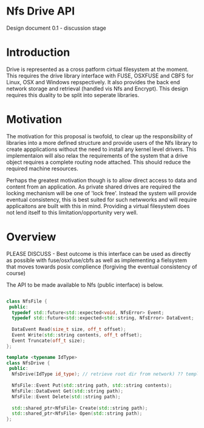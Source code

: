 Nfs Drive API
=========

Design document 0.1 - discussion stage

Introduction
============

Drive is represented as a cross patform cirtual filesystem at the moment. This requires the drive library interface with FUSE, OSXFUSE and CBFS for Linux, OSX and Windows repspectively. It also provides the back end network storage and retrieval (handled vis Nfs and Encrypt). This design requires this duality to be split into seperate libraries. 

Motivation
==========

The motivation for this proposal is twofold, to clear up the responsibility of libraries into a more defined structure and provide users of the Nfs library to create appplications without the need to install any kernel level drivers. This implementaion will also relax the requirements of the system that a drive object requires a complete routing node attached. This should reduce the required machine resources. 

Perhaps the greatest motivation though is to allow direct access to data and content from an application. As private shared drives are required the locking mechanism will be one of 'lock free'. Instead the system will provide eventual consistency, this is best suited for such netwworks and will require applicaitons are built with this in mind. Providing a virtual filesystem does not lend itself to this limitation/opportunity very well. 


Overview
=========

PLEASE DISCUSS - Best outcome is this interface can be used as directly as possible with fuse/osxfuse/cbfs as well as implementing a fielsystem that moves towards posix complience (forgiving the eventual consistency of course)


The API to be made available to Nfs (public interface) is below.
```C++

class NfsFile {
 public:
  typedef std::future<std::expected<void, NfsError> Event;
  typedef std::future<std::expected<std::string, NfsError> DataEvent;
  
  DataEvent Read(size_t size, off_t offset);
  Event Write(std::string contents, off_t offset);
  Event Truncate(off_t size);
};

template <typename IdType>
class NfsDrive {
 public:
  NfsDrive(IdType id_type); // retrieve root dir from network) ?? template or pass the root dir ??
  
  NfsFile::Event Put(std::string path, std::string contents);
  NfsFile::DataEvent Get(std::string path);
  NfsFile::Event Delete(std::string path);
  
  std::shared_ptr<NfsFile> Create(std::string path);
  std::shared_ptr<NfsFile> Open(std::string path);
};
```


